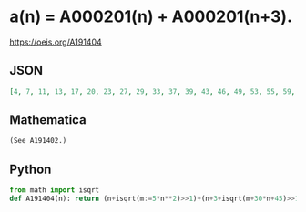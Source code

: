 # a\(n\) \= A000201\(n\) \+ A000201\(n\+3\)\.
https://oeis.org/A191404
## JSON
```JSON
[4, 7, 11, 13, 17, 20, 23, 27, 29, 33, 37, 39, 43, 46, 49, 53, 55, 59, 62, 65, 69, 71, 75, 79, 81, 85, 88, 91, 95, 97, 101, 105, 107, 111, 114, 117, 121, 123, 127, 130, 133, 137, 139, 143, 147, 149, 153, 156, 159, 163, 165, 169, 172, 175, 179, 181, 185, 189, 191, 195, 198, 201, 205, 207, 211, 215, 217, 221, 224, 227]
```
## Mathematica
```Mathematica
(See A191402.)
```
## Python
```Python
from math import isqrt
def A191404(n): return (n+isqrt(m:=5*n**2)>>1)+(n+3+isqrt(m+30*n+45)>>1) # _Chai Wah Wu_, Aug 10 2022
```
